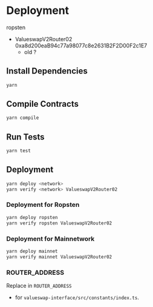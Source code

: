 # Deployment

ropsten
  - ValueswapV2Router02 0xa8d200eaB94c77a98077c8e2631B2F2D00F2c1E7
    - old ?


## Install Dependencies
```bash
yarn
```


## Compile Contracts
```bash
yarn compile
```


## Run Tests
```bash
yarn test
```


## Deployment
```bash
yarn deploy <network>
yarn verify <network> ValueswapV2Router02
```


### Deployment for Ropsten
```bash
yarn deploy ropsten
yarn verify ropsten ValueswapV2Router02
```


### Deployment for Mainnetwork
```bash
yarn deploy mainnet
yarn verify mainnet ValueswapV2Router02
```


### ROUTER_ADDRESS
Replace in `ROUTER_ADDRESS`
 - for `valueswap-interface/src/constants/index.ts`.

